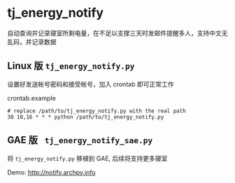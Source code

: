 tj_energy_notify
================

自动查询并记录寝室所剩电量，在不足以支撑三天时发邮件提醒多人，支持中文无乱码，并记录数据


Linux 版 `tj_energy_notify.py`
---
设置好发送帐号密码和接受帐号，加入 crontab 即可正常工作

crontab.example

    # replace /path/to/tj_energy_notify.py with the real path
    30 10,16 * * * python /path/to/tj_energy_notify.py


GAE 版 ` tj_energy_notify_sae.py`
---

将 `tj_energy_notify.py` 移植到 GAE, 后续将支持更多寝室

Demo: http://notify.archpy.info
